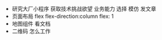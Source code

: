 - 研究大厂小程序 获取技术挑战欲望 业务能力
选择 模仿 发文章
- 页面布局 
 flex flex-direction:column
 flex: 1
- 地图组件 
   看文档
- 二维码
  怎么工作
  